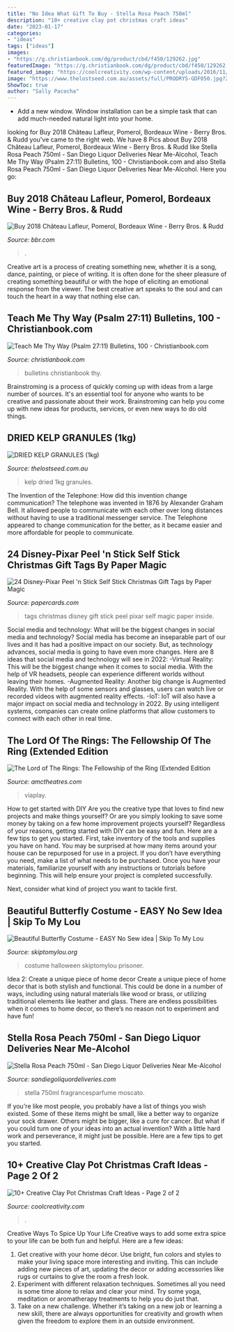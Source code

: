 ```yaml
---
title: "No Idea What Gift To Buy - Stella Rosa Peach 750ml"
description: "10+ creative clay pot christmas craft ideas"
date: "2023-01-17"
categories:
- "ideas"
tags: ["ideas"]
images:
- "https://g.christianbook.com/dg/product/cbd/f450/129262.jpg"
featuredImage: "https://g.christianbook.com/dg/product/cbd/f450/129262.jpg"
featured_image: "https://coolcreativity.com/wp-content/uploads/2016/11/Santa-Chimmey-Place-Setting-.jpg"
image: "https://www.thelostseed.com.au/assets/full/PRODRYS-GDF050.jpg?20200903170516"
ShowToc: true
author: "Sally Pacocha"
---
```



- Add a new window. Window installation can be a simple task that can add much-needed natural light into your home.

	

		
looking for Buy 2018 Château Lafleur, Pomerol, Bordeaux Wine - Berry Bros. &amp; Rudd you've came to the right web. We have 8 Pics about Buy 2018 Château Lafleur, Pomerol, Bordeaux Wine - Berry Bros. &amp; Rudd like Stella Rosa Peach 750ml - San Diego Liquor Deliveries Near Me-Alcohol, Teach Me Thy Way (Psalm 27:11) Bulletins, 100 - Christianbook.com and also Stella Rosa Peach 750ml - San Diego Liquor Deliveries Near Me-Alcohol. Here you go:
		
    
## Buy 2018 Château Lafleur, Pomerol, Bordeaux Wine - Berry Bros. &amp; Rudd

<img loading=lazy src="https://media.bbr.com/s/bbr/20188123998-ms?img404=Default_Wine" onerror="this.onerror=null;this.src='https://tse2.mm.bing.net/th?id=OIP.B6wV---Cy3s8ThD_A_M26wHaLJ&amp;pid=15.1';" alt="Buy 2018 Château Lafleur, Pomerol, Bordeaux Wine - Berry Bros. &amp; Rudd">

_Source: bbr.com_

>. 

	

Creative art is a process of creating something new, whether it is a song, dance, painting, or piece of writing. It is often done for the sheer pleasure of creating something beautiful or with the hope of eliciting an emotional response from the viewer. The best creative art speaks to the soul and can touch the heart in a way that nothing else can.

    
## Teach Me Thy Way (Psalm 27:11) Bulletins, 100 - Christianbook.com

<img loading=lazy src="https://g.christianbook.com/dg/product/cbd/f450/129262.jpg" onerror="this.onerror=null;this.src='https://tse4.mm.bing.net/th?id=OIP.DF_vfnyq9iKQEvwwPteLYgAAAA&amp;pid=15.1';" alt="Teach Me Thy Way (Psalm 27:11) Bulletins, 100 - Christianbook.com">

_Source: christianbook.com_

>bulletins christianbook thy. 

	

Brainstroming is a process of quickly coming up with ideas from a large number of sources. It's an essential tool for anyone who wants to be creative and passionate about their work. Brainstroming can help you come up with new ideas for products, services, or even new ways to do old things.

    
## DRIED KELP GRANULES (1kg)

<img loading=lazy src="https://www.thelostseed.com.au/assets/full/PRODRYS-GDF050.jpg?20200903170516" onerror="this.onerror=null;this.src='https://tse4.mm.bing.net/th?id=OIP.50JTsuzfNaedA_yuljMw7wHaHa&amp;pid=15.1';" alt="DRIED KELP GRANULES (1kg)">

_Source: thelostseed.com.au_

>kelp dried 1kg granules. 

	

The Invention of the Telephone: How did this invention change communication?
The telephone was invented in 1876 by Alexander Graham Bell. It allowed people to communicate with each other over long distances without having to use a traditional messenger service. The Telephone appeared to change communication for the better, as it became easier and more affordable for people to communicate.

    
## 24 Disney-Pixar Peel &#039;n Stick Self Stick Christmas Gift Tags By Paper Magic

<img loading=lazy src="https://www.papercards.com/images/paper-magic/PM-GT907027-1.jpg" onerror="this.onerror=null;this.src='https://tse4.mm.bing.net/th?id=OIP.oz8K91VrxH4cNU0jNH_NbAHaLl&amp;pid=15.1';" alt="24 Disney-Pixar Peel &#039;n Stick Self Stick Christmas Gift Tags by Paper Magic">

_Source: papercards.com_

>tags christmas disney gift stick peel pixar self magic paper inside. 

	

Social media and technology: What will be the biggest changes in social media and technology?
Social media has become an inseparable part of our lives and it has had a positive impact on our society. But, as technology advances, social media is going to have even more changes. Here are 8 ideas that social media and technology will see in 2022: 
-Virtual Reality: This will be the biggest change when it comes to social media. With the help of VR headsets, people can experience different worlds without leaving their homes. 
-Augmented Reality: Another big change is Augmented Reality. With the help of some sensors and glasses, users can watch live or recorded videos with augmented reality effects. 
-IoT: IoT will also have a major impact on social media and technology in 2022. By using intelligent systems, companies can create online platforms that allow customers to connect with each other in real time.

    
## The Lord Of The Rings: The Fellowship Of The Ring (Extended Edition

<img loading=lazy src="https://amc-theatres-res.cloudinary.com/v1579120729/amc-cdn/production/2/movies/60800/60843/Poster/p_800x1200_LordoftheRingsTheFellowshipExtented_111418.jpg" onerror="this.onerror=null;this.src='https://tse3.mm.bing.net/th?id=OIP.rvyVlV8Yq_TKkrkyUaIF_QHaLH&amp;pid=15.1';" alt="The Lord of The Rings: The Fellowship of the Ring (Extended Edition">

_Source: amctheatres.com_

>viaplay. 

	

How to get started with DIY
Are you the creative type that loves to find new projects and make things yourself? Or are you simply looking to save some money by taking on a few home improvement projects yourself? Regardless of your reasons, getting started with DIY can be easy and fun. Here are a few tips to get you started.
First, take inventory of the tools and supplies you have on hand. You may be surprised at how many items around your house can be repurposed for use in a project. If you don’t have everything you need, make a list of what needs to be purchased. Once you have your materials, familiarize yourself with any instructions or tutorials before beginning. This will help ensure your project is completed successfully.

Next, consider what kind of project you want to tackle first.

    
## Beautiful Butterfly Costume - EASY No Sew Idea | Skip To My Lou

<img loading=lazy src="https://www.skiptomylou.org/wp-content/uploads/2015/10/easy-butterfly-costume.jpg" onerror="this.onerror=null;this.src='https://tse2.mm.bing.net/th?id=OIP.OaJpOOWTIBgDxAQUBN0_zQHaKm&amp;pid=15.1';" alt="Beautiful Butterfly Costume - EASY No Sew idea | Skip To My Lou">

_Source: skiptomylou.org_

>costume halloween skiptomylou prisoner. 

	

Idea 2: Create a unique piece of home decor
Create a unique piece of home decor that is both stylish and functional. This could be done in a number of ways, including using natural materials like wood or brass, or utilizing traditional elements like leather and glass. There are endless possibilities when it comes to home decor, so there’s no reason not to experiment and have fun!

    
## Stella Rosa Peach 750ml - San Diego Liquor Deliveries Near Me-Alcohol

<img loading=lazy src="https://www.sandiegoliquordeliveries.com/wp-content/uploads/2020/07/stella_rosa_peach_small__15425.1507309140-768x1024.jpg" onerror="this.onerror=null;this.src='https://tse1.mm.bing.net/th?id=OIP.VmphtS5wuaMLwe9dLNQm8AHaJ4&amp;pid=15.1';" alt="Stella Rosa Peach 750ml - San Diego Liquor Deliveries Near Me-Alcohol">

_Source: sandiegoliquordeliveries.com_

>stella 750ml fragrancesparfume moscato. 

	

If you're like most people, you probably have a list of things you wish existed. Some of these items might be small, like a better way to organize your sock drawer. Others might be bigger, like a cure for cancer. But what if you could turn one of your ideas into an actual invention? With a little hard work and perseverance, it might just be possible. Here are a few tips to get you started.

    
## 10+ Creative Clay Pot Christmas Craft Ideas - Page 2 Of 2

<img loading=lazy src="https://coolcreativity.com/wp-content/uploads/2016/11/Santa-Chimmey-Place-Setting-.jpg" onerror="this.onerror=null;this.src='https://tse2.mm.bing.net/th?id=OIP.6TWEg1brUcOWc3RpRh8d7QHaLb&amp;pid=15.1';" alt="10+ Creative Clay Pot Christmas Craft Ideas - Page 2 of 2">

_Source: coolcreativity.com_

>. 

	

Creative Ways To Spice Up Your Life
Creative ways to add some extra spice to your life can be both fun and helpful. Here are a few ideas: 
1. Get creative with your home décor. Use bright, fun colors and styles to make your living space more interesting and inviting. This can include adding new pieces of art, updating the decor or adding accessories like rugs or curtains to give the room a fresh look. 
2. Experiment with different relaxation techniques. Sometimes all you need is some time alone to relax and clear your mind. Try some yoga, meditation or aromatherapy treatments to help you do just that. 
3. Take on a new challenge. Whether it’s taking on a new job or learning a new skill, there are always opportunities for creativity and growth when given the freedom to explore them in an outside environment. 

